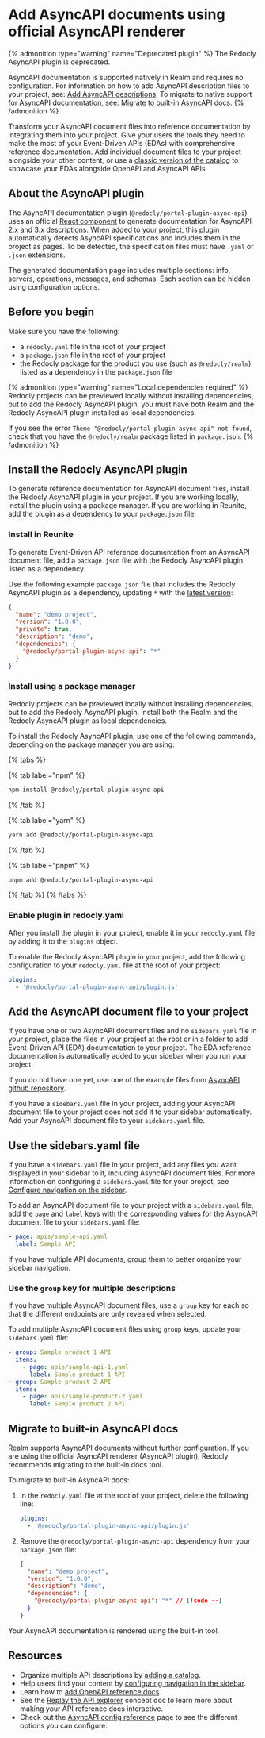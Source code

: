 # Add AsyncAPI documents using official AsyncAPI renderer

{% admonition type="warning" name="Deprecated plugin" %}
The Redocly AsyncAPI plugin is deprecated.

AsyncAPI documentation is supported natively in Realm and requires no configuration.
For information on how to add AsyncAPI description files to your project, see: [Add AsyncAPI descriptions](./add-asyncapi-docs.md).
To migrate to native support for AsyncAPI documentation, see: [Migrate to built-in AsyncAPI docs](#migrate-to-built-in-asyncapi-docs).
{% /admonition %}

Transform your AsyncAPI document files into reference documentation by integrating them into your project.
Give your users the tools they need to make the most of your Event-Driven APIs (EDAs) with comprehensive reference documentation.
Add individual document files to your project alongside your other content, or use a [classic version of the catalog](./add-classic-catalog.md) to showcase your EDAs alongside OpenAPI and AsyncAPI APIs.

## About the AsyncAPI plugin

The AsyncAPI documentation plugin (`@redocly/portal-plugin-async-api`) uses an official <a href="https://github.com/asyncapi/asyncapi-react" target="_blank">React component</a> to generate documentation for AsyncAPI 2.x and 3.x descriptions.
When added to your project, this plugin automatically detects AsyncAPI specifications and includes them in the project as pages.
To be detected, the specification files must have `.yaml` or `.json` extensions.

The generated documentation page includes multiple sections: info, servers, operations, messages, and schemas. Each section can be hidden using configuration options.

## Before you begin

Make sure you have the following:

- a `redocly.yaml` file in the root of your project
- a `package.json` file in the root of your project
- the Redocly package for the product you use (such as `@redocly/realm`) listed as a dependency in the `package.json` file

{% admonition type="warning" name="Local dependencies required" %}
Redocly projects can be previewed locally without installing dependencies, but to add the Redocly AsyncAPI plugin, you must have both Realm and the Redocly AsyncAPI plugin installed as local dependencies.

If you see the error `Theme "@redocly/portal-plugin-async-api" not found`, check that you have the `@redocly/realm` package listed in `package.json`.
{% /admonition %}

## Install the Redocly AsyncAPI plugin

To generate reference documentation for AsyncAPI document files, install the Redocly AsyncAPI plugin in your project.
If you are working locally, install the plugin using a package manager.
If you are working in Reunite, add the plugin as a dependency to your `package.json` file.

### Install in Reunite

To generate Event-Driven API reference documentation from an AsyncAPI document file, add a `package.json` file with the Redocly AsyncAPI plugin listed as a dependency.

Use the following example `package.json` file that includes the Redocly AsyncAPI plugin as a dependency, updating `*` with the [latest version](https://www.npmjs.com/package/@redocly/portal-plugin-async-api):

```json {% title="package.json" %}
{
  "name": "demo project",
  "version": "1.0.0",
  "private": true,
  "description": "demo",
  "dependencies": {
    "@redocly/portal-plugin-async-api": "*"
  }
}
```

### Install using a package manager

Redocly projects can be previewed locally without installing dependencies, but to add the Redocly AsyncAPI plugin, install both the Realm and the Redocly AsyncAPI plugin as local dependencies.

To install the Redocly AsyncAPI plugin, use one of the following commands, depending on the package manager you are using:

{% tabs %}

{% tab label="npm" %}
```sh {% title="npm" %}
npm install @redocly/portal-plugin-async-api
```
{% /tab %}

{% tab label="yarn" %}

```sh {% title="yarn" %}
yarn add @redocly/portal-plugin-async-api
```

{% /tab %}

{% tab label="pnpm" %}

```sh {% title="pnpm" %}
pnpm add @redocly/portal-plugin-async-api
```

{% /tab %}
{% /tabs %}

### Enable plugin in redocly.yaml

After you install the plugin in your project, enable it in your `redocly.yaml` file by adding it to the `plugins` object.

To enable the Redocly AsyncAPI plugin in your project, add the following configuration to your `redocly.yaml` file at the root of your project:

```yaml {% title="redocly.yaml" %}
plugins:
  - '@redocly/portal-plugin-async-api/plugin.js'
```

## Add the AsyncAPI document file to your project

If you have one or two AsyncAPI document files and no `sidebars.yaml` file in your project, place the files in your project at the root or in a folder to add Event-Driven API (EDA) documentation to your project.
The EDA reference documentation is automatically added to your sidebar when you run your project.

If you do not have one yet, use one of the example files from [AsyncAPI github repository](https://github.com/asyncapi/spec/tree/master/examples).

If you have a `sidebars.yaml` file in your project, adding your AsyncAPI document file to your project does not add it to your sidebar automatically.
Add your AsyncAPI document file to your `sidebars.yaml` file.

## Use the sidebars.yaml file

If you have a `sidebars.yaml` file in your project, add any files you want displayed in your sidebar to it, including AsyncAPI document files.
For more information on configuring a `sidebars.yaml` file for your project, see [Configure navigation on the sidebar](../../navigation/sidebar.md).

To add an AsyncAPI document file to your project with a `sidebars.yaml` file, add the `page` and `label` keys with the corresponding values for the AsyncAPI document file to your `sidebars.yaml` file:

```yaml {% title="sidebars.yaml" %}
- page: apis/sample-api.yaml
  label: Sample API
```

If you have multiple API documents, group them to better organize your sidebar navigation.

### Use the `group` key for multiple descriptions

If you have multiple AsyncAPI document files, use a `group` key for each so that the different endpoints are only revealed when selected.

To add multiple AsyncAPI document files using `group` keys, update your `sidebars.yaml` file:

```yaml
- group: Sample product 1 API
  items:
    - page: apis/sample-api-1.yaml
      label: Sample product 1 API
- group: Sample product 2 API
  items:
    - page: apis/sample-product-2.yaml
      label: Sample product 2 API
```

## Migrate to built-in AsyncAPI docs

Realm supports AsyncAPI documents without further configuration.
If you are using the official AsyncAPI renderer (AsyncAPI plugin), Redocly recommends migrating to the built-in docs tool.

To migrate to built-in AsyncAPI docs:

1. In the `redocly.yaml` file at the root of your project, delete the following line:

    ```yaml {% title="redocly.yaml" %}
    plugins:
      - '@redocly/portal-plugin-async-api/plugin.js'
    ```
2. Remove the `@redocly/portal-plugin-async-api` dependency from your `package.json` file:

    ```json {% title="package.json" %}
    {
      "name": "demo project",
      "version": "1.0.0",
      "description": "demo",
      "dependencies": {
        "@redocly/portal-plugin-async-api": "*" // [!code --]
      }
    }
    ```

Your AsyncAPI documentation is rendered using the built-in tool.

## Resources

- Organize multiple API descriptions by [adding a catalog](./add-classic-catalog.md).
- Help users find your content by [configuring navigation in the sidebar](../../navigation/sidebar.md).
- Learn how to [add OpenAPI reference docs](./add-openapi-docs.md).
- See the [Replay the API explorer](./replay.md) concept doc to learn more about making your API reference docs interactive.
- Check out the [AsyncAPI config reference](../../config/asyncapi.md) page to see the different options you can configure.

